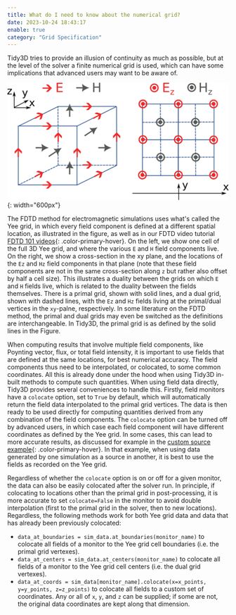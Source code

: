 ```yaml
---
title: What do I need to know about the numerical grid?
date: 2023-10-24 18:43:17
enable: true
category: "Grid Specification"
---
```

Tidy3D tries to provide an illusion of continuity as much as possible,
but at the level of the solver a finite numerical grid is used, which
can have some implications that advanced users may want to be aware of.

![Field components on the Yee grid](./img/yee_grid.png){: width="600px"}

The FDTD method for electromagnetic simulations uses what\'s called the
Yee grid, in which every field component is defined at a different
spatial location, as illustrated in the figure, as well as in our FDTD
video tutorial [FDTD 101 videos](/fdtd101/Lecture-1-Introduction-to-FDTD-Simulation/){: .color-primary-hover}.
On the left, we show one cell of the full 3D Yee grid, and where the
various `E` and `H` field components live. On the right, we show a
cross-section in the xy plane, and the locations of the `Ez` and `Hz`
field components in that plane (note that these field components are not
in the same cross-section along `z` but rather also offset by half a
cell size). This illustrates a duality between the grids on which `E`
and `H` fields live, which is related to the duality between the fields
themselves. There is a primal grid, shown with solid lines, and a dual
grid, shown with dashed lines, with the `Ez` and `Hz` fields living at
the primal/dual vertices in the `xy`-palne, respectively. In some
literature on the FDTD method, the primal and dual grids may even be
switched as the definitions are interchangeable. In Tidy3D, the primal
grid is as defined by the solid lines in the Figure.

When computing results that involve multiple field components, like
Poynting vector, flux, or total field intensity, it is important to use
fields that are defined at the same locations, for best numerical
accuracy. The field components thus need to be interpolated, or
colocated, to some common coordinates. All this is already done under
the hood when using Tidy3D in-built methods to compute such quantities.
When using field data directly, Tidy3D provides several conveniences to
handle this. Firstly, field monitors have a `colocate` option, set to
`True` by default, which will automatically return the field data
interpolated to the primal grid vertices. The data is then ready to be
used directly for computing quantities derived from any combination of
the field components. The `colocate` option can be turned off by
advanced users, in which case each field component will have different
coordinates as defined by the Yee grid. In some cases, this can lead to
more accurate results, as discussed for example in the [custom source
example](/tidy3d/examples/notebooks/CustomFieldSource/){: .color-primary-hover}. In that example, when using
data generated by one simulation as a source in another, it is best to
use the fields as recorded on the Yee grid.

Regardless of whether the `colocate` option is on or off for a given
monitor, the data can also be easily colocated after the solver run. In
principle, if colocating to locations other than the primal grid in
post-processing, it is more accurate to set `colocate=False` in the
monitor to avoid double interpolation (first to the primal grid in the
solver, then to new locations). Regardless, the following methods work
for both Yee grid data and data that has already been previously
colocated:

-   `data_at_boundaries = sim_data.at_boundaries(monitor_name)` to
    colocate all fields of a monitor to the Yee grid cell boundaries
    (i.e. the primal grid vertexes).
-   `data_at_centers = sim_data.at_centers(monitor_name)` to colocate
    all fields of a monitor to the Yee grid cell centers (i.e. the dual
    grid vertexes).
-   `data_at_coords = sim_data[monitor_name].colocate(x=x_points, y=y_points, z=z_points)`
    to colocate all fields to a custom set of coordinates. Any or all of
    `x`, `y`, and `z` can be supplied; if some are not, the original
    data coordinates are kept along that dimension.

